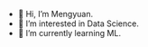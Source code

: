 - 👋 Hi, I’m Mengyuan.
- 👀 I’m interested in Data Science.
- 🌱 I’m currently learning ML.

<!---
MYinthewood/MYinthewood is a ✨ special ✨ repository because its `README.md` (this file) appears on your GitHub profile.
You can click the Preview link to take a look at your changes.
--->
